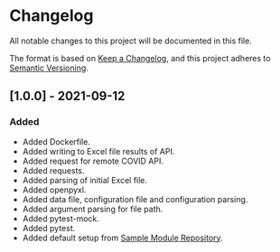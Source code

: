 # Changelog
All notable changes to this project will be documented in this file.

The format is based on [Keep a Changelog](https://keepachangelog.com/en/1.0.0/),
and this project adheres to [Semantic Versioning](https://semver.org/spec/v2.0.0.html).

## [1.0.0] - 2021-09-12
### Added
* Added Dockerfile.
* Added writing to Excel file results of API.
* Added request for remote COVID API.
* Added requests.
* Added parsing of initial Excel file.
* Added openpyxl.
* Added data file, configuration file and configuration parsing.
* Added argument parsing for file path.
* Added pytest-mock.
* Added pytest.
* Added default setup from [Sample Module Repository](https://github.com/navdeep-G/samplemod).
